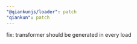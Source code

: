 ```yaml
---
"@qiankunjs/loader": patch
"qiankun": patch
---
```


fix: transformer should be generated in every load
